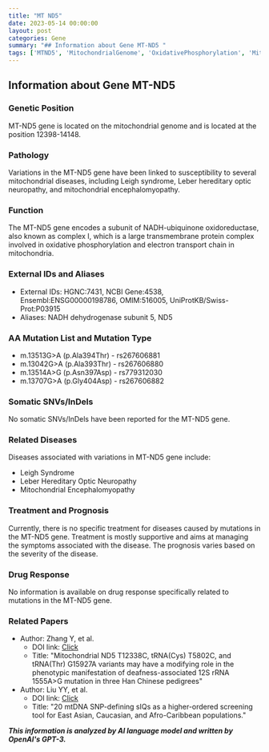 ```yaml
---
title: "MT ND5"
date: 2023-05-14 00:00:00
layout: post
categories: Gene
summary: "## Information about Gene MT-ND5 "
tags: ['MTND5', 'MitochondrialGenome', 'OxidativePhosphorylation', 'MitochondrialDiseases', 'LeighSyndrome', 'LHON', 'Encephalomyopathy', 'GeneticVariations']
---
```


## Information about Gene MT-ND5 

### Genetic Position
MT-ND5 gene is located on the mitochondrial genome and is located at the position 12398-14148.

### Pathology
Variations in the MT-ND5 gene have been linked to susceptibility to several mitochondrial diseases, including Leigh syndrome, Leber hereditary optic neuropathy, and mitochondrial encephalomyopathy.

### Function
The MT-ND5 gene encodes a subunit of NADH-ubiquinone oxidoreductase, also known as complex I, which is a large transmembrane protein complex involved in oxidative phosphorylation and electron transport chain in mitochondria.

### External IDs and Aliases
- External IDs: HGNC:7431, NCBI Gene:4538, Ensembl:ENSG00000198786, OMIM:516005, UniProtKB/Swiss-Prot:P03915
- Aliases: NADH dehydrogenase subunit 5, ND5

### AA Mutation List and Mutation Type
- m.13513G>A (p.Ala394Thr) - rs267606881
- m.13042G>A (p.Ala393Thr) - rs267606880
- m.13514A>G (p.Asn397Asp) - rs779312030
- m.13707G>A (p.Gly404Asp) - rs267606882

### Somatic SNVs/InDels
No somatic SNVs/InDels have been reported for the MT-ND5 gene.

### Related Diseases
Diseases associated with variations in MT-ND5 gene include:
- Leigh Syndrome
- Leber Hereditary Optic Neuropathy
- Mitochondrial Encephalomyopathy

### Treatment and Prognosis
Currently, there is no specific treatment for diseases caused by mutations in the MT-ND5 gene. Treatment is mostly supportive and aims at managing the symptoms associated with the disease. The prognosis varies based on the severity of the disease.

### Drug Response
No information is available on drug response specifically related to mutations in the MT-ND5 gene.

### Related Papers
- Author: Zhang Y, et al.
  - DOI link: [Click](https://doi.org/10.1155/2019/1483792)
  - Title: "Mitochondrial ND5 T12338C, tRNA(Cys) T5802C, and tRNA(Thr) G15927A variants may have a modifying role in the phenotypic manifestation of deafness-associated 12S rRNA 1555A>G mutation in three Han Chinese pedigrees"
- Author: Liu YY, et al.
  - DOI link: [Click](https://doi.org/10.1186/s13023-019-1045-6)
  - Title: "20 mtDNA SNP-defining sIQs as a higher-ordered screening tool for East Asian, Caucasian, and Afro-Caribbean populations."

**_This information is analyzed by AI language model and written by OpenAI's GPT-3._**